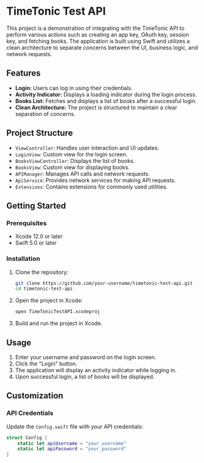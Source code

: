 # TimeTonic Test API

This project is a demonstration of integrating with the TimeTonic API to perform various actions such as creating an app key, OAuth key, session key, and fetching books. The application is built using Swift and utilizes a clean architecture to separate concerns between the UI, business logic, and network requests.

## Features

- **Login:** Users can log in using their credentials.
- **Activity Indicator:** Displays a loading indicator during the login process.
- **Books List:** Fetches and displays a list of books after a successful login.
- **Clean Architecture:** The project is structured to maintain a clear separation of concerns.

## Project Structure

- `ViewController`: Handles user interaction and UI updates.
- `LoginView`: Custom view for the login screen.
- `BooksViewController`: Displays the list of books.
- `BooksView`: Custom view for displaying books.
- `APIManager`: Manages API calls and network requests.
- `ApiService`: Provides network services for making API requests.
- `Extensions`: Contains extensions for commonly used utilities.

## Getting Started

### Prerequisites

- Xcode 12.0 or later
- Swift 5.0 or later

### Installation

1. Clone the repository:
    ```sh
    git clone https://github.com/your-username/timetonic-test-api.git
    cd timetonic-test-api
    ```

2. Open the project in Xcode:
    ```sh
    open TimeTonicTestAPI.xcodeproj
    ```

3. Build and run the project in Xcode.

## Usage

1. Enter your username and password on the login screen.
2. Click the "Login" button.
3. The application will display an activity indicator while logging in.
4. Upon successful login, a list of books will be displayed.

## Customization

### API Credentials

Update the `Config.swift` file with your API credentials:
```swift
struct Config {
    static let apiUsername = "your_username"
    static let apiPassword = "your_password"
}
